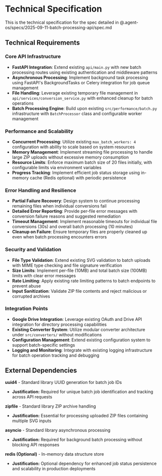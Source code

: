# Technical Specification

This is the technical specification for the spec detailed in @.agent-os/specs/2025-09-11-batch-processing-api/spec.md

## Technical Requirements

### Core API Infrastructure
- **FastAPI Integration**: Extend existing `api/main.py` with new batch processing routes using existing authentication and middleware patterns
- **Asynchronous Processing**: Implement background task processing using FastAPI's BackgroundTasks or Celery integration for job queue management
- **File Handling**: Leverage existing temporary file management in `api/services/conversion_service.py` with enhanced cleanup for batch operations
- **Batch Processing Engine**: Build upon existing `src/performance/batch.py` infrastructure with `BatchProcessor` class and configurable worker management

### Performance and Scalability
- **Concurrent Processing**: Utilize existing `max_batch_workers: 4` configuration with ability to scale based on system resources
- **Memory Management**: Implement streaming file processing to handle large ZIP uploads without excessive memory consumption
- **Resource Limits**: Enforce maximum batch size of 20 files initially, with configurable limits via environment variables
- **Progress Tracking**: Implement efficient job status storage using in-memory cache (Redis optional) with periodic persistence

### Error Handling and Resilience
- **Partial Failure Recovery**: Design system to continue processing remaining files when individual conversions fail
- **Detailed Error Reporting**: Provide per-file error messages with conversion failure reasons and suggested remediation
- **Timeout Management**: Implement reasonable timeouts for individual file conversions (30s) and overall batch processing (10 minutes)
- **Cleanup on Failure**: Ensure temporary files are properly cleaned up even when batch processing encounters errors

### Security and Validation
- **File Type Validation**: Extend existing SVG validation to batch uploads with MIME type checking and file signature verification
- **Size Limits**: Implement per-file (10MB) and total batch size (100MB) limits with clear error messages
- **Rate Limiting**: Apply existing rate limiting patterns to batch endpoints to prevent abuse
- **Input Sanitization**: Validate ZIP file contents and reject malicious or corrupted archives

### Integration Points
- **Google Drive Integration**: Leverage existing OAuth and Drive API integration for directory processing capabilities
- **Existing Converter System**: Utilize modular converter architecture under `src/converters/` without modifications
- **Configuration Management**: Extend existing configuration system to support batch-specific settings
- **Logging and Monitoring**: Integrate with existing logging infrastructure for batch operation tracking and debugging

## External Dependencies

**uuid4** - Standard library UUID generation for batch job IDs
- **Justification:** Required for unique batch job identification and tracking across API requests

**zipfile** - Standard library ZIP archive handling  
- **Justification:** Essential for processing uploaded ZIP files containing multiple SVG inputs

**asyncio** - Standard library asynchronous processing
- **Justification:** Required for background batch processing without blocking API responses

**redis (Optional)** - In-memory data structure store
- **Justification:** Optional dependency for enhanced job status persistence and scalability in production deployments